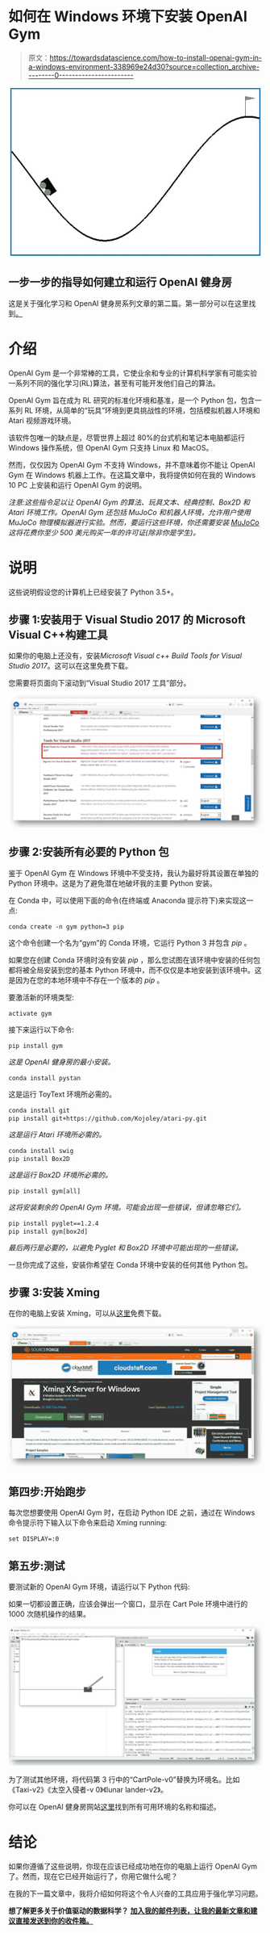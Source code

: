 # 如何在 Windows 环境下安装 OpenAI Gym

> 原文：<https://towardsdatascience.com/how-to-install-openai-gym-in-a-windows-environment-338969e24d30?source=collection_archive---------0----------------------->

![](img/faa23676d75571f529f2c6ca20c08b20.png)

## 一步一步的指导如何建立和运行 OpenAI 健身房

这是关于强化学习和 OpenAI 健身房系列文章的第二篇。第一部分可以在这里找到[。](/the-other-type-of-machine-learning-97ab81306ce9)

# 介绍

OpenAI Gym 是一个非常棒的工具，它使业余和专业的计算机科学家有可能实验一系列不同的强化学习(RL)算法，甚至有可能开发他们自己的算法。

OpenAI Gym 旨在成为 RL 研究的标准化环境和基准，是一个 Python 包，包含一系列 RL 环境，从简单的“玩具”环境到更具挑战性的环境，包括模拟机器人环境和 Atari 视频游戏环境。

该软件包唯一的缺点是，尽管世界上超过 80%的台式机和笔记本电脑都运行 Windows 操作系统，但 OpenAI Gym 只支持 Linux 和 MacOS。

然而，仅仅因为 OpenAI Gym 不支持 Windows，并不意味着你不能让 OpenAI Gym 在 Windows 机器上工作。在这篇文章中，我将提供如何在我的 Windows 10 PC 上安装和运行 OpenAI Gym 的说明。

*注意:这些指令足以让 OpenAI Gym 的算法、玩具文本、经典控制、Box2D 和 Atari 环境工作。OpenAI Gym 还包括 MuJoCo 和机器人环境，允许用户使用 MuJoCo 物理模拟器进行实验。然而，要运行这些环境，你还需要安装* [*MuJoCo*](http://www.mujoco.org/) *这将花费你至少 500 美元购买一年的许可证(除非你是学生)。*

# 说明

这些说明假设您的计算机上已经安装了 Python 3.5+。

## 步骤 1:安装用于 Visual Studio 2017 的 Microsoft Visual C++构建工具

如果你的电脑上还没有，安装*Microsoft Visual c++ Build Tools for Visual Studio 2017*。这可以在这里免费下载。

您需要将页面向下滚动到“Visual Studio 2017 工具”部分。

![](img/20276eee7403bcd2526835f18875451e.png)

## 步骤 2:安装所有必要的 Python 包

鉴于 OpenAI Gym 在 Windows 环境中不受支持，我认为最好将其设置在单独的 Python 环境中。这是为了避免潜在地破坏我的主要 Python 安装。

在 Conda 中，可以使用下面的命令(在终端或 Anaconda 提示符下)来实现这一点:

```
conda create -n gym python=3 pip
```

这个命令创建一个名为“gym”的 Conda 环境，它运行 Python 3 并包含 *pip* 。

如果您在创建 Conda 环境时没有安装 *pip* ，那么您试图在该环境中安装的任何包都将被全局安装到您的基本 Python 环境中，而不仅仅是本地安装到该环境中。这是因为在您的本地环境中不存在一个版本的 *pip* 。

要激活新的环境类型:

```
activate gym
```

接下来运行以下命令:

```
pip install gym
```

*这是 OpenAI 健身房的最小安装。*

```
conda install pystan
```

这是运行 ToyText 环境所必需的。

```
conda install git
pip install git+https://github.com/Kojoley/atari-py.git
```

*这是运行 Atari 环境所必需的。*

```
conda install swig
pip install Box2D
```

*这是运行 Box2D 环境所必需的。*

```
pip install gym[all]
```

*这将安装剩余的 OpenAI Gym 环境。可能会出现一些错误，但请忽略它们。*

```
pip install pyglet==1.2.4
pip install gym[box2d]
```

*最后两行是必要的，以避免 Pyglet 和 Box2D 环境中可能出现的一些错误。*

一旦你完成了这些，安装你希望在 Conda 环境中安装的任何其他 Python 包。

## 步骤 3:安装 Xming

在你的电脑上安装 Xming，可以从[这里](https://sourceforge.net/projects/xming/)免费下载。

![](img/48766a5dab50ee62eeccf7f1bf9ba6ea.png)

## 第四步:开始跑步

每次您想要使用 OpenAI Gym 时，在启动 Python IDE 之前，通过在 Windows 命令提示符下输入以下命令来启动 Xming running:

```
set DISPLAY=:0
```

## 第五步:测试

要测试新的 OpenAI Gym 环境，请运行以下 Python 代码:

如果一切都设置正确，应该会弹出一个窗口，显示在 Cart Pole 环境中进行的 1000 次随机操作的结果。

![](img/eb240b0dc9fc7fea4027f70ff3fd499b.png)

为了测试其他环境，将代码第 3 行中的“CartPole-v0”替换为环境名。比如《Taxi-v2》《太空入侵者-v 0》《lunar lander-v2》。

你可以在 OpenAI 健身房网站[这里](https://gym.openai.com/envs/#classic_control)找到所有可用环境的名称和描述。

# 结论

如果你遵循了这些说明，你现在应该已经成功地在你的电脑上运行 OpenAI Gym 了。然而，现在它已经开始运行了，你用它做什么呢？

在我的下一篇文章中，我将介绍如何将这个令人兴奋的工具应用于强化学习问题。

**想了解更多关于价值驱动的数据科学？** [**加入我的邮件列表，让我的最新文章和建议直接发送到你的收件箱。**](http://www.genevievehayes.com/)